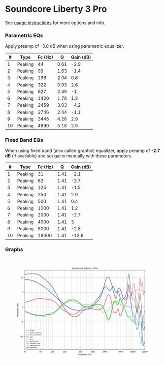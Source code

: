# Soundcore Liberty 3 Pro
See [usage instructions](https://github.com/jaakkopasanen/AutoEq#usage) for more options and info.

### Parametric EQs
Apply preamp of -3.0 dB when using parametric equalizer.

|   # | Type    |   Fc (Hz) |    Q |   Gain (dB) |
|-----|---------|-----------|------|-------------|
|   1 | Peaking |        44 | 0.61 |        -2.9 |
|   2 | Peaking |        99 | 1.63 |        -1.4 |
|   3 | Peaking |       196 | 2.04 |         0.6 |
|   4 | Peaking |       322 | 0.93 |         2.6 |
|   5 | Peaking |       627 | 2.49 |        -1   |
|   6 | Peaking |      1420 | 1.78 |         1.2 |
|   7 | Peaking |      2459 | 3.03 |        -4.2 |
|   8 | Peaking |      2746 | 2.44 |        -1.1 |
|   9 | Peaking |      3445 | 4.26 |         2.9 |
|  10 | Peaking |      4890 | 5.18 |         2.9 |

### Fixed Band EQs
When using fixed band (also called graphic) equalizer, apply preamp of **-2.7 dB** (if available) and set gains manually with these parameters.

|   # | Type    |   Fc (Hz) |    Q |   Gain (dB) |
|-----|---------|-----------|------|-------------|
|   1 | Peaking |        31 | 1.41 |        -2.1 |
|   2 | Peaking |        62 | 1.41 |        -2.7 |
|   3 | Peaking |       125 | 1.41 |        -1.5 |
|   4 | Peaking |       250 | 1.41 |         2.9 |
|   5 | Peaking |       500 | 1.41 |         0.4 |
|   6 | Peaking |      1000 | 1.41 |         1.2 |
|   7 | Peaking |      2000 | 1.41 |        -2.7 |
|   8 | Peaking |      4000 | 1.41 |         3   |
|   9 | Peaking |      8000 | 1.41 |        -2.8 |
|  10 | Peaking |     16000 | 1.41 |       -12.6 |

### Graphs
![](./Soundcore%20Liberty%203%20Pro.png)
